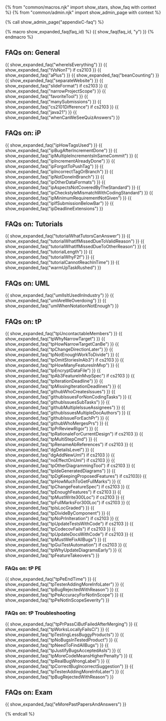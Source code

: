 {% from "common/macros.njk" import  show_stars, show_faq with context %}
{% from "common/admin.njk" import show_admin_page with context %}

{% call show_admin_page("appendixC-faq") %}
<div id="main">

{% macro show_expanded_faq(faq_id) %}
{{ show_faq(faq_id, "y") }}
{% endmacro %}

## FAQs on: General

{{ show_expanded_faq("whereIsEverything") }}
{{ show_expanded_faq("tVsNonT") if cs2103 }}
{{ show_expanded_faq("aPlus") }}
{{ show_expanded_faq("beanCounting") }}
{{ show_expanded_faq("separateWebsite") }}
{{ show_expanded_faq("slideFormat")  if cs2103 }}
{{ show_expanded_faq("narrowProjectScope") }}
{{ show_expanded_faq("favoriteTool") }}
{{ show_expanded_faq("manySubmissions") }}
{{ show_expanded_faq("cs2101Difference") if cs2103  }}
{{ show_expanded_faq("java21")  }}
{{ show_expanded_faq("whenCanWeSeeQuizAnswers") }}

## FAQs on: iP

{{ show_expanded_faq("ipHowTagsUsed") }}
{{ show_expanded_faq("ipBugAfterIncrementDone") }}
{{ show_expanded_faq("ipMultipleIncrementsInSameCommit") }}
{{ show_expanded_faq("ipIncrementAlreadyDone") }}
{{ show_expanded_faq("ipForgotToPushTag") }}
{{ show_expanded_faq("ipIncorrectTagOrBranch") }}
{{ show_expanded_faq("ipNotDoneInBranch") }}
{{ show_expanded_faq("ipOtherDataFormats") }}
{{ show_expanded_faq("ipAspectsNotCoveredByTheStandard") }}
{{ show_expanded_faq("ipCheckstyleMismatchWithCodingStandard") }}
{{ show_expanded_faq("ipMinimumRequirementNotGiven") }}
{{ show_expanded_faq("ipIfSubmissionBelowBar") }}
{{ show_expanded_faq("ipDeadlineExtensions") }}

## FAQs on: Tutorials

{{ show_expanded_faq("tutorialWhatTutorsCanAnswer") }}
{{ show_expanded_faq("tutorialWhatIfMissedDueToValidReason") }}
{{ show_expanded_faq("tutorialWhatIfMissedDueToOtherReason") }}
{{ show_expanded_faq("tutorialLength") }}
{{ show_expanded_faq("tutorialWhyF2f") }}
{{ show_expanded_faq("tutorialCannotReachInTime") }}
{{ show_expanded_faq("warmUpTaskRushed") }}

## FAQs on: UML

{{ show_expanded_faq("umlIsItUsedInIndustry") }}
{{ show_expanded_faq("umlAreWeOverdoing") }}
{{ show_expanded_faq("umlWhenNotationNotEnough") }}

## FAQs on: tP

{{ show_expanded_faq("tpUncontactableMembers") }}
{{ show_expanded_faq("tpWhyNarrowTarget") }}
{{ show_expanded_faq("tpHowNarrowTargetCanBe") }}
{{ show_expanded_faq("tpChangeDirectionLater") }}
{{ show_expanded_faq("tpNotEnoughWorkToDivide") }}
{{ show_expanded_faq("tpOmitStoriesInAb3") if cs2103 }}
{{ show_expanded_faq("tpHowManyFeaturesInMvp") }}
{{ show_expanded_faq("tpEncryptDataFile") }}
{{ show_expanded_faq("tpAb3FeatureInMvpSpec") if cs2103 }}
{{ show_expanded_faq("tpIterationDeadline") }}
{{ show_expanded_faq("tpMissingIterationDeadlines") }}
{{ show_expanded_faq("githubWhoCreatesIssues") }}
{{ show_expanded_faq("githubIssuesForNonCodingTasks") }}
{{ show_expanded_faq("githubIssuesSubTasks") }}
{{ show_expanded_faq("githubMultipleIssueAssignees") }}
{{ show_expanded_faq("githubIssuesMultipleDocAuthors") }}
{{ show_expanded_faq("githubIssueForEachPr") }}
{{ show_expanded_faq("githubWhoMergesPrs") }}
{{ show_expanded_faq("tpPrReviewRigor") }}
{{ show_expanded_faq("tpRationaleForCurrentDesign") if cs2103 }}
{{ show_expanded_faq("tpMultiStepCmd") }}
{{ show_expanded_faq("tpRenameAbReferences") if cs2103 }}
{{ show_expanded_faq("dgDetailsLevel") }}
{{ show_expanded_faq("dgAddNewUml") if cs2103 }}
{{ show_expanded_faq("noEffectOnUml") if cs2103 }}
{{ show_expanded_faq("tpOtherDiagrammingTool") if cs2103 }}
{{ show_expanded_faq("tpIdeGeneratedDiagrams") }}
{{ show_expanded_faq("tpDgKeepingProposedFeatures") if cs2103}}
{{ show_expanded_faq("tpHowMuchToGetFullMarks") }}
{{ show_expanded_faq("tpChangeFeatureSpec") if cs2103 }}
{{ show_expanded_faq("tpEnoughFeatures") if cs2103 }}
{{ show_expanded_faq("tpMustWrite300Loc") if cs2103 }}
{{ show_expanded_faq("tpFullMarksFor300Loc") if cs2103 }}
{{ show_expanded_faq("tpIsLocGraded") }}
{{ show_expanded_faq("tpDivideByComponent") }}
{{ show_expanded_faq("tpNoPrInIteration") if cs2103 }}
{{ show_expanded_faq("tpUpdateTestsWithCode") if cs2103 }}
{{ show_expanded_faq("tpCodecovFails") if cs2103 }}
{{ show_expanded_faq("tpUpdateDocsWithCode") if cs2103 }}
{{ show_expanded_faq("tpMustWeFixAllBugs") }}
{{ show_expanded_faq("tpGuiTestAutomation") if cs2103 }}
{{ show_expanded_faq("tpWhyUpdateDiagramsEarly") }}
{{ show_expanded_faq("tpFeatureTakeovers") }}

### FAQs on: tP PE

{{ show_expanded_faq("tpPeEndTime") }}
{{ show_expanded_faq("tpTesterAddingMoreInfoLater") }}
{{ show_expanded_faq("tpBugRejectedWithReason") }}
{{ show_expanded_faq("tpPeAccuracyForNotInScope") }}
{{ show_expanded_faq("tpPeNotInScopeSeverity") }}

### FAQs on: tP Troubleshooting

{{ show_expanded_faq("tpPrPassCiButFailedAfterMerging") }}
{{ show_expanded_faq("tpWorksLocallyFailsCi") }}
{{ show_expanded_faq("tpTestingLessBuggyProducts") }}
{{ show_expanded_faq("tpNoBugsInTestedProduct") }}
{{ show_expanded_faq("tpNeedToFindAllBugs") }}
{{ show_expanded_faq("tpJustifyBugsAcceptedAsIs") }}
{{ show_expanded_faq("tpMoreCodeMeansHigherPenalty") }}
{{ show_expanded_faq("tpRealBugWrongLabel") }}
{{ show_expanded_faq("tpCorrectBugIncorrectSuggestion") }}
{{ show_expanded_faq("tpTesterAddingMoreInfoLater") }}
{{ show_expanded_faq("tpBugRejectedWithReason") }}


## FAQs on: Exam

{{ show_expanded_faq("eMorePastPapersAndAnswers") }}

</div>

{% endcall %}
